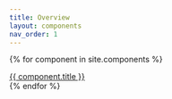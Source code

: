 ```yaml
---
title: Overview
layout: components
nav_order: 1
---
```



{% for component in site.components %}
<div>
    <a href="./components/{{ component.url }}">
        {{ component.title }}
    </a>
</div>
{% endfor %}

